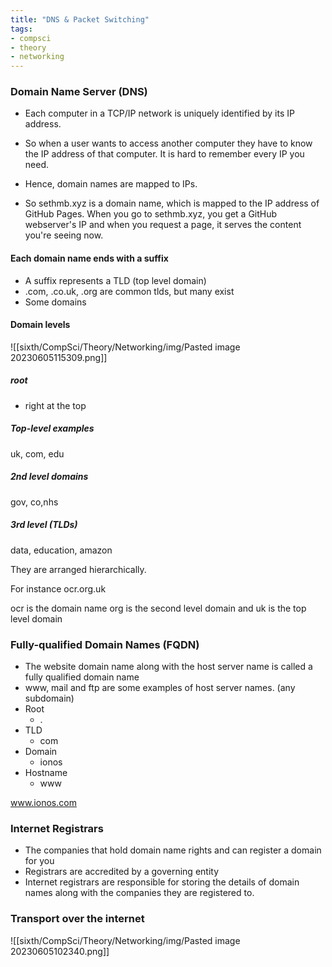 ```yaml
---
title: "DNS & Packet Switching"
tags:
- compsci
- theory
- networking
---
```


### Domain Name Server (DNS)

- Each computer in a TCP/IP network is uniquely identified by its IP address.
- So when a user wants to access another computer they have to know the IP address of that computer. It is hard to remember every IP you need.
- Hence, domain names are mapped to IPs.

- So sethmb.xyz is a domain name, which is mapped to the IP address of GitHub Pages. When you go to sethmb.xyz, you get a GitHub webserver's IP and when you request a page, it serves the content you're seeing now.

#### Each domain name ends with a suffix

- A suffix represents a TLD (top level domain)
- .com, .co.uk, .org are common tlds, but many exist
- Some domains 

#### Domain levels


![[sixth/CompSci/Theory/Networking/img/Pasted image 20230605115309.png]]

##### root
- right at the top

##### Top-level examples
uk, com, edu

##### 2nd level domains

gov, co,nhs

##### 3rd level (TLDs)

data, education, amazon


They are arranged hierarchically.


For instance ocr.org.uk

ocr is the domain name
org is the second level domain
and uk is the top level domain

### Fully-qualified Domain Names (FQDN)

- The website domain name along with the host server name is called a fully qualified domain name
- www, mail and ftp are some examples of host server names. (any subdomain)
- Root
	- .
- TLD
	- com
- Domain
	- ionos
- Hostname
	- www


www.ionos.com

### Internet Registrars

- The companies that hold domain name rights and can register a domain for you
- Registrars are accredited by a governing entity
- Internet registrars are responsible for storing the details of domain names along with the companies they are registered to.


### Transport over the internet

![[sixth/CompSci/Theory/Networking/img/Pasted image 20230605102340.png]]



‎‎